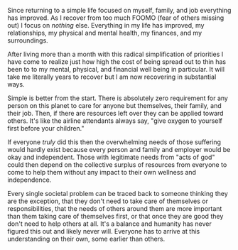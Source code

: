 Since returning to a simple life focused on myself, family, and job everything has improved. As I recover from too much FOOMO (fear of others missing out) I focus on *nothing* else. Everything in my life has improved, my relationships, my physical and mental health, my finances, and my surroundings.

After living more than a month with this radical simplification of priorities I have come to realize just how high the cost of being spread out to thin has been to to my mental, physical, and financial well being in particular. It will take me literally years to recover but I am now recovering in substantial ways.

Simple is better from the start. There is absolutely zero requirement for any person on this planet to care for  anyone but themselves, their family, and their job. Then, if there are resources left over they can be applied toward others. It's like the airline attendants always say, "give oxygen to yourself first before your children."

If everyone *truly* did this then the overwhelming needs of those suffering would hardly exist because every person and family  and employer would be okay and independent. Those with legitimate needs from "acts of god" could then depend on the collective surplus of resources from everyone to come to help them without any impact to their own wellness and independence.

Every single societal problem can be traced back to someone thinking they are the exception, that they don't need to take care of themselves or responsibilities, that the needs of others around them are more important than them taking care of themselves first, or that once they are good they don't need to help others at all. It's a balance and humanity has never figured this out and likely never will. Everyone has to arrive at this understanding on their own, some earlier than others.
